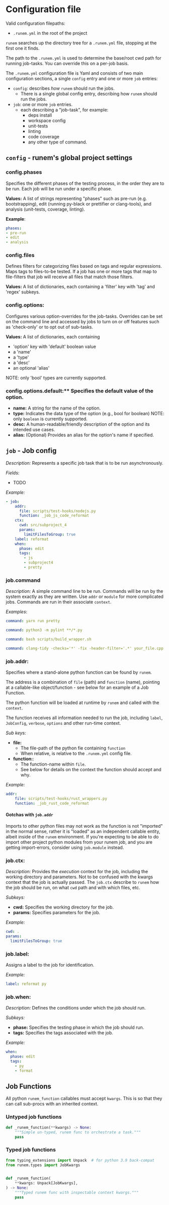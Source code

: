 # Configuration file

Valid configuration filepaths:
- `.runem.yml` in the root of the project

`runem` searches up the directory tree for a `.runem.yml` file, stopping at the first one it finds.

The path to the `.runem.yml` is used to determine the base/root cwd path for running job-tasks. You can override this on a per-job basis.

The `.runem.yml` configuration file is Yaml and consists of two main configuration sections, a single `config` entry and one or more `job` entries:

- `config`: describes _how_ `runem` should run the jobs.
    - There is a single global config entry, describing how `runem` should run the jobs.
- `job`: one or more `job` entries.
    - each describing a "job-task", for example:
        - deps install
        - workspace config
        - unit-tests
        - linting
        - code coverage
        - any other type of command.

## `config` - runem's global project settings

### config.phases
Specifies the different phases of the testing process, in the order they are to be run. Each job will be run under a specific phase.

**Values:** A list of strings representing "phases" such as pre-run (e.g. bootstrapping), edit (running py-black or prettifier or clang-tools), and analysis (unit-tests, coverage, linting).

**Example**:
```yaml
phases:
- pre-run
- edit
- analysis
```

### config.files
Defines filters for categorizing files based on tags and regular expressions. Maps tags to files-to-be tested. If a job has one or more tags that map to file-filters that job will receive all files that match those filters.

**Values:** A list of dictionaries, each containing a 'filter' key with 'tag' and 'regex' subkeys.

### config.options:
Configures various option-overrides for the job-tasks. Overrides can be set on the command line and accessed by jobs to turn on or off features such as 'check-only' or to opt out of sub-tasks.

**Values:** A list of dictionaries, each containing 
- 'option' key with 'default' boolean value
- a 'name'
- a 'type'
- a 'desc'
- an optional 'alias'

NOTE: only 'bool' types are currently supported.

### config.options.default:** Specifies the default value of the option.
- **name:** A string for the name of the option.
- **type:** Indicates the data type of the option (e.g., bool for boolean) NOTE: only `boolean` is currently supported.
- **desc:** A human-readable/friendly description of the option and its intended use cases.
- **alias:** (Optional) Provides an alias for the option's name if specified. 

## `job` - Job config
*Description:* Represents a specific job task that is to be run asynchronously.

*Fields:*

- TODO

*Example:*
```yaml
- job:
    addr:
      file: scripts/test-hooks/nodejs.py
      function: _job_js_code_reformat
    ctx:
      cwd: src/subproject_4
      params:
        limitFilesToGroup: true
    label: reformat
    when:
      phase: edit
      tags:
        - js
        - subproject4
        - pretty
```
### job.command
*Description:* A simple command line to be run. Commands will be run by the system exactly as they are written. Use `addr` or `module` for more complicated jobs. Commands are run in their associate `context`.

*Examples*:
```yaml
command: yarn run pretty
```
```yaml
command: python3 -m pylint **/*.py
```
```yaml
command: bash scripts/build_wrapper.sh
```
```yaml
command: clang-tidy -checks='*' -fix -header-filter='.*' your_file.cpp
```

### job.addr:
Specifies where a stand-alone python function can be found by `runem`.

The address is a combination of `file` (path) and `function` (name), pointing at a callable-like object/function - see below for an example of a Job Function.

The python function will be loaded at runtime by `runem` and called with the `context`.

The function receives all information needed to run the job, including `label`, `JobConfig`, `verbose`, `options` and other run-time context.


*Sub keys:*

- **file:**
    - The file-path of the python fie containing `function`
    - When relative, is relative to the `.runem.yml` config file.
- **function:**:
    - The function-name within `file`.
    - See below for details on the context the function should accept and why.


*Example:*
```yaml
addr:
    file: scripts/test-hooks/rust_wrappers.py
    function: _job_rust_code_reformat
```

#### Gotchas with `job.addr`
Imports to other python files may not work as the function is not "imported" in the normal sense, rather it is "loaded" as an independent callable entity, albeit inside of the `runem` environment. If you're expecting to be able to do import other project python modules from your runem job, and you are getting import-errors, consider using `job.module` instead.

### job.ctx:
*Description:* Provides the *execution* context for the job, including the working directory and parameters. Not to be confused with the kwargs context that the job is actually passed. The `job.ctx` describe to `runem` how the job should be run, on what `cwd` path and with which files, etc.

*Subkeys:*
- **cwd:** Specifies the working directory for the job.
- **params:** Specifies parameters for the job.

*Example:*
```yaml
cwd: .
params:
  limitFilesToGroup: true
```

### job.label:
Assigns a label to the job for identification.

*Example:*
```yaml
label: reformat py
```

### job.when:
*Description:* Defines the conditions under which the job should run.

*Subkeys:*

- **phase:** Specifies the testing phase in which the job should run.
- **tags:** Specifies the tags associated with the job.

*Example:*
```yaml
when:
  phase: edit
  tags:
    - py
    - format
```

## Job Functions
All python `runem_function` callables must accept `kwargs`. This is so that they can call sub-procs with an inherited context.
### Untyped job functions
```py
def _runem_function(**kwargs) -> None:
    """Simple un-typed, runem func to orchestrate a task."""
    pass
```

### Typed job functions
```py
from typing_extensions import Unpack  # for python 3.9 back-compat
from runem.types import JobKwargs


def _runem_function(
    **kwargs: Unpack[JobKwargs],
) -> None:
    """Typed runem func with inspectable context kwargs."""
    pass
```

